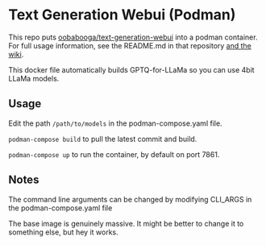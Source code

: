 # Text Generation Webui (Podman)

This repo puts [oobabooga/text-generation-webui](https://github.com/oobabooga/text-generation-webui ) into a podman container. For full usage information, see the README.md in that repository [and the wiki](https://github.com/oobabooga/text-generation-webui/wiki).

This docker file automatically builds GPTQ-for-LLaMa so you can use 4bit LLaMa models.

## Usage

Edit the path `/path/to/models` in the podman-compose.yaml file.

`podman-compose build` to pull the latest commit and build.

`podman-compose up` to run the container, by default on port 7861.

## Notes

The command line arguments can be changed by modifying CLI_ARGS in the podman-compose.yaml file

The base image is genuinely massive. It might be better to change it to something else, but hey it works.
